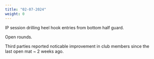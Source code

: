 ```yaml
---
title: "02-07-2024"
weight: 0
---
```


IP session drilling heel hook entries from bottom half guard. 

Open rounds. 

Third parties reported noticable improvement in club members since the last open mat ~ 2 weeks ago. 

